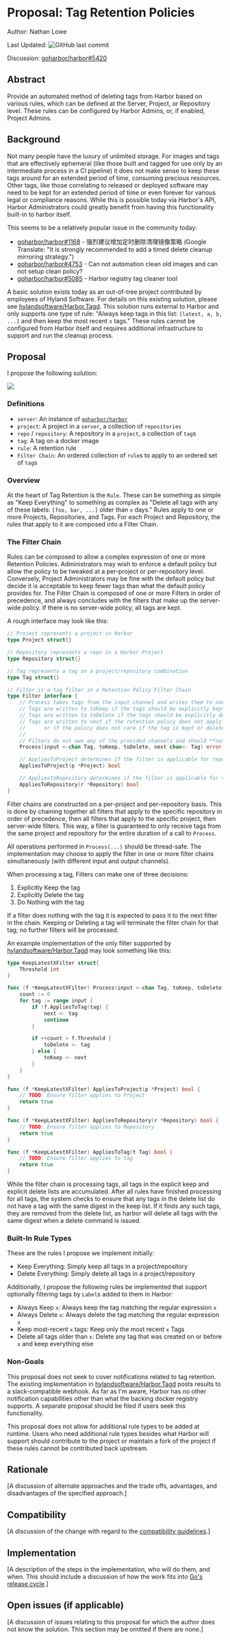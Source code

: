 # Proposal: Tag Retention Policies

Author: Nathan Lowe

Last Updated: ![GitHub last commit](https://img.shields.io/github/last-commit/nlowe/harbor-tag-retention-proposal.svg)

Discussion: [goharbor/harbor#5420](https://github.com/goharbor/harbor/issues/5420)

## Abstract

Provide an automated method of deleting tags from Harbor based on various rules,
which can be defined at the Server, Project, or Repository level. These rules
can be configured by Harbor Admins, or, if enabled, Project Admins.

## Background

Not many people have the luxury of unlimited storage. For images and tags that
are effectively ephemeral (like those built and tagged for use only by an
intermediate process in a CI pipeline) it does not make sense to keep these tags
around for an extended period of time, consuming precious resources. Other tags,
like those correlating to released or deployed software may need to be kept for
an extended period of time or even forever for various legal or compliance
reasons. While this is possible today via Harbor's API, Harbor Administrators
could greatly benefit from having this functionality built-in to harbor itself.

This seems to be a relatively popular issue in the community today:

* [goharbor/harbor#1168](https://github.com/goharbor/harbor/issues/1168) - 强烈建议增加定时删除清理镜像策略 (Google Translate: "It is strongly recommended to add a timed delete cleanup mirroring strategy.")
* [goharbor/harbor#4753](https://github.com/goharbor/harbor/issues/4753) - Can not automation clean old images and can not setup clean policy?
* [goharbor/harbor#5085](https://github.com/goharbor/harbor/issues/5085) - Harbor registry tag cleaner tool

A basic solution exists today as an out-of-tree project contributed by employees
of Hyland Software. For details on this existing solution, please see
[hylandsoftware/Harbor.Tagd](https://github.com/HylandSoftware/Harbor.Tagd).
This solution runs external to Harbor and only supports one type of rule:
"Always keep tags in this list: `[latest, a, b, ...]` and then keep the most
recent `x` tags." These rules cannot be configured from Harbor itself and
requires additional infrastructure to support and run the cleanup process.

## Proposal

I propose the following solution:

[![](process.svg)](https://www.draw.io/?title=Tag%20Retention%20Process#Uhttps%3A%2F%2Fdrive.google.com%2Fuc%3Fid%3D116m9y_QvSDVOg1TC3g0H2jP9LJHvqMzk%26export%3Ddownload)

### Definitions

* `server`: An instance of [`goharbor/harbor`](https://github.com/goharbor/harbor)
* `project`: A project in a `server`, a collection of `repositories`
* `repo` / `repository`: A repository in a `project`, a collection of `tag`s
* `tag`: A tag on a docker image
* `rule`: A retention rule
* `Filter Chain`: An ordered collection of `rule`s to apply to an ordered set of `tag`s

### Overview

At the heart of Tag Retention is the `Rule`. These can be something as simple as
"Keep Everything" to something as complex as "Delete all tags with any of these
labels: `[foo, bar, ...]` older than `x` days." Rules apply to one or more
Projects, Repositories, and Tags. For each Project and Repository, the rules
that apply to it are composed into a Filter Chain.

### The Filter Chain

Rules can be composed to allow a complex expression of one or more Retention
Policies. Administrators may wish to enforce a default policy but allow the
policy to be tweaked at a per-project or per-repository level. Conversely,
Project Administrators may be fine with the default policy but decide it is
acceptable to keep fewer tags than what the default policy provides for. The
Filter Chain is composed of one or more Filters in order of precedence, and
always concludes with the filters that make up the server-wide policy. If there
is no server-wide policy, all tags are kept.

A rough interface may look like this:

```go
// Project represents a project in Harbor
type Project struct{}

// Repository represents a repo in a Harbor Project
type Repository struct{}

// Tag represents a tag on a project/repository combination
type Tag struct{}

// Filter is a tag filter in a Retention Policy Filter Chain
type Filter interface {
    // Process takes tags from the input channel and writes them to one of the three output channels.
    // Tags are written to toKeep if the tags should be explicitly kept by the Filter
    // Tags are written to toDelete if the tags should be explicitly deleted by the Filter
    // Tags are written to next if the retention policy does not apply to the provided tag
    //      or if the policy does not care if the tag is kept or deleted
    //
    // Filters do not own any of the provided channels and should **not** close them under any circumstance
    Process(input <-chan Tag, toKeep, toDelete, next chan<- Tag) error

    // AppliesToProject determines if the filter is applicable for repositories and tags in the provided project
    AppliesToProject(p *Project) bool

    // AppliesToRepository determines if the filter is applicable for tags in the provided repository
    AppliesToRepository(r *Repository) bool
}
```

Filter chains are constructed on a per-project and per-repository basis. This is
done by chaining together all filters that apply to the specific repository in
order of precedence, then all filters that apply to the specific project, then
server-wide filters. This way, a filter is guaranteed to only receive tags from
the same project and repository for the entire duration of a call to `Process`.

All operations performed in `Process(...)` should be thread-safe. The
implementation may choose to apply the filter in one or more filter chains
simultaneously (with different input and output channels).

When processing a tag, Filters can make one of three decisions:

1. Explicitly Keep the tag
2. Explicitly Delete the tag
3. Do Nothing with the tag

If a filter does nothing with the tag it is expected to pass it to the next
filter in the chain. Keeping or Deleting a tag will terminate the filter chain
for that tag; no further filters will be processed.

An example implementation of the only filter supported by
[hylandsoftware/Harbor.Tagd](https://github.com/HylandSoftware/Harbor.Tagd) may
look something like this:

```go
type KeepLatestXFilter struct{
    Threshold int
}

func (f *KeepLatestXFilter) Process(input <-chan Tag, toKeep, toDelete, next chan<- Tag) error {
    count := 0
    for tag := range input {
        if !f.AppliesToTag(tag) {
            next <- tag
            continue
        }

        if ++count > f.Threshold {
            toDelete <- tag
        } else {
            toKeep <- next
        }
    }
}

func (f *KeepLatestXFilter) AppliesToProject(p *Project) bool {
    // TODO: Ensure filter applies to Project
    return true
}

func (f *KeepLatestXFilter) AppliesToRepository(r *Repository) bool {
    // TODO: Ensure filter applies to Repository
    return true
}

func (f *KeepLatestXFilter) AppliesToTag(t Tag) bool {
    // TODO: Ensure filter applies to tag
    return true
}
```

While the filter chain is processing tags, all tags in the explicit keep and
explicit delete lists are accumulated. After all rules have finished processing
for all tags, the system checks to ensure that any tags in the delete list do
not have a tag with the same digest in the keep list. If it finds any such tags,
they are removed from the delete list, as harbor will delete all tags with the
same digest when a delete command is issued.

### Built-In Rule Types

These are the rules I propose we implement initially:

* Keep Everything: Simply keep all tags in a project/repository
* Delete Everything: Simply delete all tags in a project/repository

Additionally, I propose the following rules be implemented that support
optionally filtering tags by `Label`s added to them in Harbor:

* Always Keep `x`: Always keep the tag matching the regular expression `x`
* Always Delete `x`: Always delete the tag matching the regular expression `x`
* Keep most-recent `x` tags: Keep only the most recent `x` Tags
* Delete all tags older than `x`: Delete any tag that was created on or before `x` and keep everything else

### Non-Goals

This proposal does not seek to cover notifications related to tag retention. The
existing implementation in
[hylandsoftware/Harbor.Tagd](https://github.com/HylandSoftware/Harbor.Tagd)
posts results to a slack-compatible webhook. As far as I'm aware, Harbor has no
other notification capabilities other than what the backing docker registry
supports. A separate proposal should be filed if users seek this functionality.

This proposal does not allow for additional rule types to be added at runtime.
Users who need additional rule types besides what Harbor will support should
contribute to the project or maintain a fork of the project if these rules
cannot be contributed back upstream.

## Rationale

[A discussion of alternate approaches and the trade offs, advantages, and disadvantages of the specified approach.]

## Compatibility

[A discussion of the change with regard to the
[compatibility guidelines](https://golang.org/doc/go1compat).]

## Implementation

[A description of the steps in the implementation, who will do them, and when.
This should include a discussion of how the work fits into [Go's release cycle](https://golang.org/wiki/Go-Release-Cycle).]

## Open issues (if applicable)

[A discussion of issues relating to this proposal for which the author does not
know the solution. This section may be omitted if there are none.]